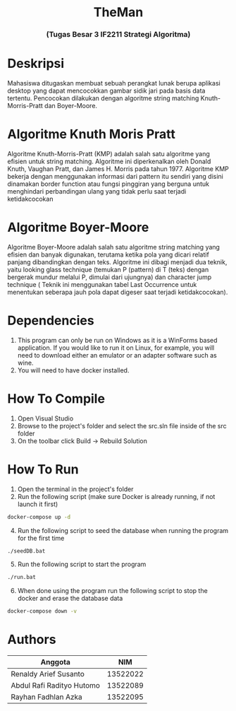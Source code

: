 <h1 align="center">TheMan</h1>
<h3 align="center">(Tugas Besar 3 IF2211 Strategi Algoritma)</h3>

# Deskripsi
Mahasiswa ditugaskan membuat sebuah perangkat lunak berupa aplikasi desktop yang dapat mencocokkan gambar sidik jari pada basis data tertentu. Pencocokan dilakukan dengan algoritme string matching Knuth-Morris-Pratt dan Boyer-Moore.

# Algoritme Knuth Moris Pratt
Algoritme Knuth-Morris-Pratt (KMP) adalah salah satu algoritme yang efisien untuk string matching. Algoritme ini diperkenalkan oleh Donald Knuth, Vaughan Pratt, dan James H. Morris pada tahun 1977. Algoritme KMP bekerja dengan menggunakan informasi dari pattern itu sendiri yang disini dinamakan border function atau fungsi pinggiran yang berguna untuk menghindari perbandingan ulang yang tidak perlu saat terjadi ketidakcocokan

# Algoritme Boyer-Moore
Algoritme Boyer-Moore adalah salah satu algoritme string matching yang efisien dan banyak digunakan, terutama ketika pola yang dicari relatif panjang dibandingkan dengan teks. Algoritme ini dibagi menjadi dua teknik, yaitu looking glass technique (temukan P (pattern) di T (teks)  dengan bergerak mundur melalui P, dimulai dari ujungnya)  dan character jump technique ( Teknik ini menggunakan tabel Last Occurrence untuk menentukan seberapa jauh pola dapat digeser saat terjadi ketidakcocokan).

# Dependencies
1. This program can only be run on Windows as it is a WinForms based application. If you would like to run it on Linux, for example, you will need to download either an emulator or an adapter software such as wine.
2. You will need to have docker installed.

# How To Compile
1. Open Visual Studio
2. Browse to the project's folder and select the src.sln file inside of the src folder
3. On the toolbar click Build -> Rebuild Solution

# How To Run
1. Open the terminal in the project's folder
2. Run the following script (make sure Docker is already running, if not launch it first)
```bash
docker-compose up -d
```
4. Run the following script to seed the database when running the program for the first time
```bash
./seedDB.bat
```
5. Run the following script to start the program
```bash
./run.bat
```
6. When done using the program run the following script to stop the docker and erase the database data
```bash
docker-compose down -v
```
   
# Authors
|Anggota|NIM|
|-------|---|
|Renaldy Arief Susanto|13522022|
|Abdul Rafi Radityo Hutomo|13522089|
|Rayhan Fadhlan Azka|13522095|